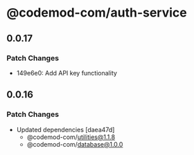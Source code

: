 # @codemod-com/auth-service

## 0.0.17

### Patch Changes

- 149e6e0: Add API key functionality

## 0.0.16

### Patch Changes

- Updated dependencies [daea47d]
  - @codemod-com/utilities@1.1.8
  - @codemod-com/database@1.0.0
